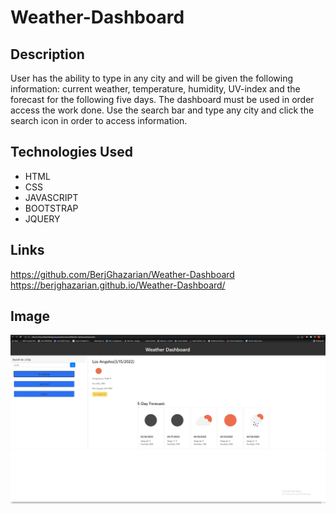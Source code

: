 # Weather-Dashboard

## Description 
User has the ability to type in any city and will be given the following information: current weather, 
temperature, humidity, UV-index and the forecast for the following five days. The dashboard must be used in order 
access the work done. Use the search bar and type any city and click the search icon in order to access information.

## Technologies Used
- HTML
- CSS
- JAVASCRIPT
- BOOTSTRAP
- JQUERY

## Links
https://github.com/BerjGhazarian/Weather-Dashboard
https://berjghazarian.github.io/Weather-Dashboard/

## Image
![](./dashboard%20browser.png)